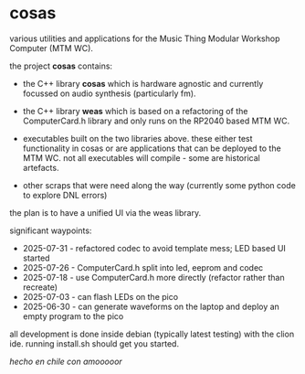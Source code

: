 
# cosas

various utilities and applications for the Music Thing Modular
Workshop Computer (MTM WC).

the project **cosas** contains:

* the C++ library **cosas** which is hardware agnostic and currently
  focussed on audio synthesis (particularly fm).

* the C++ library **weas** which is based on a refactoring of the
  ComputerCard.h library and only runs on the RP2040 based MTM WC.

* executables built on the two libraries above.  these either test
  functionality in cosas or are applications that can be deployed to
  the MTM WC.  not all executables will compile - some are historical
  artefacts.

* other scraps that were need along the way (currently some python
  code to explore DNL errors)

the plan is to have a unified UI via the weas library.

significant waypoints:
* 2025-07-31 - refactored codec to avoid template mess; LED based UI started
* 2025-07-26 - ComputerCard.h split into led, eeprom and codec
* 2025-07-18 - use ComputerCard.h more directly (refactor rather than recreate)
* 2025-07-03 - can flash LEDs on the pico
* 2025-06-30 - can generate waveforms on the laptop and deploy an empty program to the pico

all development is done inside debian (typically latest testing) with
the clion ide.  running install.sh should get you started.

*hecho en chile con amooooor*
